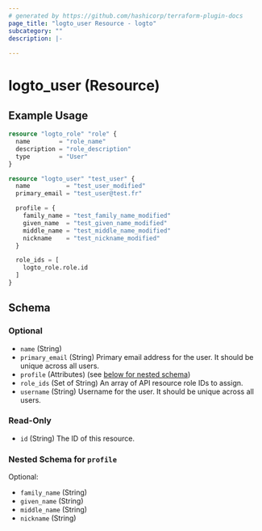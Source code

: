 ```yaml
---
# generated by https://github.com/hashicorp/terraform-plugin-docs
page_title: "logto_user Resource - logto"
subcategory: ""
description: |-
  
---
```


# logto_user (Resource)



## Example Usage

```terraform
resource "logto_role" "role" {
  name        = "role_name"
  description = "role_description"
  type        = "User"
}

resource "logto_user" "test_user" {
  name          = "test_user_modified"
  primary_email = "test_user@test.fr"

  profile = {
    family_name = "test_family_name_modified"
    given_name  = "test_given_name_modified"
    middle_name = "test_middle_name_modified"
    nickname    = "test_nickname_modified"
  }

  role_ids = [
    logto_role.role.id
  ]
}
```

<!-- schema generated by tfplugindocs -->
## Schema

### Optional

- `name` (String)
- `primary_email` (String) Primary email address for the user. It should be unique across all users.
- `profile` (Attributes) (see [below for nested schema](#nestedatt--profile))
- `role_ids` (Set of String) An array of API resource role IDs to assign.
- `username` (String) Username for the user. It should be unique across all users.

### Read-Only

- `id` (String) The ID of this resource.

<a id="nestedatt--profile"></a>
### Nested Schema for `profile`

Optional:

- `family_name` (String)
- `given_name` (String)
- `middle_name` (String)
- `nickname` (String)
